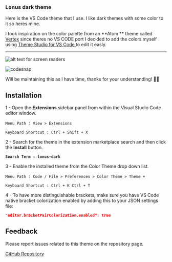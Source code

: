 ### Lonus dark theme

Here is the VS Code theme that I use. I like dark themes with some color to it so heres mine.

I took inspiration on the color palette from an **Atom ** theme called [Vertex](https://github.com/xypnox/vertex-ui) since theres no VS CODE port I decided to add the colors myself using [Theme Studio for VS Code ](https://themes.vscode.one/) to edit it easly.

---

![alt text for screen readers](https://i.imgur.com/Wyf4fjM.png "Text to show on mouseover")

![codesnap](https://i.imgur.com/9txoHsr.png)

Will be maintaining this as I have time, thanks for your understanding! 🙏🏽

## Installation

1 - Open the **Extensions** sidebar panel from within the Visual Studio Code editor window.  

`Menu Path : View > Extensions`  

`Keyboard Shortcut : Ctrl + Shift + X`

2 - Search for the theme in the extension marketplace search and then click the **Install** button.  

**`Search Term : lonus-dark`**

3 - Enable the installed theme from the Color Theme drop down list.  

`Menu Path : Code / File > Preferences > Color Theme > Theme +`  

`Keyboard Shortcut : Ctrl + K Ctrl + T`

4 - To have more distinguishable brackets, make sure you have VS Code native bracket colorization enabled by adding this to your JSON settings file:

```json
"editor.bracketPairColorization.enabled": true 
```

## Feedback

Please report issues related to this theme on the repository page.

[GitHub Repository](https://github.com/Aerglonus/lonus-dark/issues)